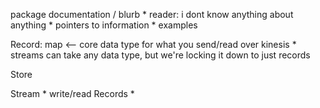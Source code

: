 package documentation / blurb
    * reader: i dont know anything about anything
    * pointers to information
    * examples

Record: map  <-- core data type for what you send/read over kinesis
    * streams can take any data type, but we're locking it down to just records

Store

Stream
    * write/read Records
    *

